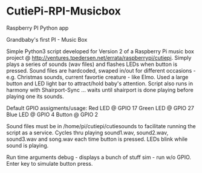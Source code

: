 # CutiePi-RPI-Musicbox
Raspberry PI Python app 

Grandbaby's first PI - Music Box

Simple Python3 script developed for Version 2 of a Raspberry Pi music box project @ http://ventures.tpedersen.net/errata/raspberrypi/cutiepi.  Simply plays a series of sounds (wav files) and flashes LEDs when button is pressed.  Sound files are hardcoded, swaped in/out for different occasions - e.g. Christmas sounds, current favortie creature - like Elmo.  Used a large button and LED light bar to attract/hold baby's attention.  Script also runs in harmony with Shairport-Sync ... waits until shairport is done playing before playing one its sounds.

Default GPIO assigments/usage:
Red LED @ GPIO 17 
Green LED @ GPIO 27 
Blue LED @ GPIO 4
Button @ GPIO 2

Sound files must be in /home/pi/cutiepi/cutiesounds to facilitate running the script as a service.
Cycles thru playing sound1.wav, sound2.wav, sound3.wav and song.wav each time button is pressed.  LEDs blink while sound is playing.

Run time arguments
debug - displays a bunch of stuff
sim - run w/o GPIO.  Enter key to simulate button press. 



